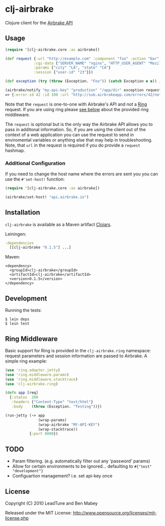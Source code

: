 # clj-airbrake

Clojure client for the [Airbrake API](http://www.airbrakeapp.com/pages/home)

## Usage

```clojure
(require '[clj-airbrake.core :as airbrake])

(def request {:url "http://example.com" :component "foo" :action "bar"
             :cgi-data {"SERVER_NAME" "nginx", "HTTP_USER_AGENT" "Mozilla"}
             :params {"city" "LA", "state" "CA"}
             :session {"user-id" "23"}})

(def exception (try (throw (Exception. "Foo")) (catch Exception e e)) ; throw to get a stacktrace

(airbrake/notify "my-api-key" "production" "/app/dir" exception request)
=> {:error-id 42 :id 100 :url "http://sub.airbrakeapp.com/errors/42/notices/100"}
 ```

Note that the `request` is one-to-one with Airbrake's API and *not* a [Ring][ring] request.  If you are using ring please <a href="#middleware">see below</a> about the provided ring middleware.

The `request` is optional but is the only way the Airbrake API allows you to pass in additonal information.
So, if you are using the client out of the context of a web application you can use the request to send in
enviromental variables or anything else that may help in
troubleshooting.  Note, that `url` in the request is required if you
do provide a `request` hashmap.

### Additional Configuration

If you need to change the host name where the errors are sent you you
can use the `#'set-host!` function:

```clojure
(require '[clj-airbrake.core :as airbrake])

(airbrake/set-host! "api.airbrake.io")

```



## Installation

`clj-airbrake` is available as a Maven artifact [Clojars](http://clojars.org/clj-airbrake).

Leiningen:

```clojure
:dependencies
  [[clj-airbrake "0.1.5"] ...]
```
Maven:

    <dependency>
      <groupId>clj-airbrake</groupId>
      <artifactId>clj-airbrake</artifactId>
      <version>0.1.5</version>
    </dependency>


## Development

Running the tests:

    $ lein deps
    $ lein test

## Ring Middleware
<a name="middleware" />

Basic support for Ring is provided in the `clj-airbrake.ring` namespace: request parameters and session information are passed to Airbrake. A simple ring example:

```clojure
(use 'ring.adapter.jetty)
(use 'ring.middleware.params)
(use 'ring.middleware.stacktrace)
(use 'clj-airbrake.ring)

(defn app [req]
  {:status  200
   :headers {"Content-Type" "text/html"}
   :body    (throw (Exception. "Testing"))})

(run-jetty (-> app
               (wrap-params)
               (wrap-airbrake "MY-API-KEY")
               (wrap-stacktrace))
           {:port 8080})
```

## TODO

 * Param filtering. (e.g. automatically filter out any 'password' params)
 * Allow for certain environments to be ignored... defaulting to `#{"test" "development"}`
 * Configuartion management?  i.e. set api-key once

## License

Copyright (C) 2010 LeadTune and Ben Mabey

Released under the MIT License: <http://www.opensource.org/licenses/mit-license.php>

[ring]: http://example.com/
